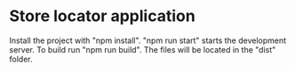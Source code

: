 <h1>Store locator application</h1>

<p>Install the project with "npm install". "npm run start" starts the development server. To build run "npm run build".
The files will be located in the "dist" folder.</p>